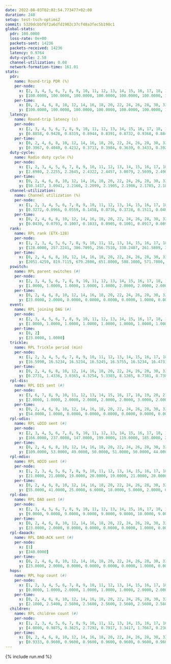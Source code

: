 ```yaml
---
date: 2022-08-03T02:02:54.773477+02:00
duration: 240
setup: test-tsch-optims2
commit: 5320dcbbf6f2a6dfd1902c37cf48a3fec5b198c1
global-stats:
  pdr: 100.0000
  loss-rate: 0e+00
  packets-sent: 14236
  packets-received: 14236
  latency: 0.9764
  duty-cycle: 2.58
  channel-utilization: 0.08
  network-formation-time: 161.01
stats:
  pdr:
    name: Round-trip PDR (%)
    per-node:
      x: [2, 3, 4, 5, 6, 7, 8, 9, 10, 11, 12, 13, 14, 15, 16, 17, 18, 19, 20, 21, 22, 23, 24, 25]
      y: [100.0000, 100.0000, 100.0000, 100.0000, 100.0000, 100.0000, 100.0000, 100.0000, 100.0000, 100.0000, 100.0000, 100.0000, 100.0000, 100.0000, 100.0000, 100.0000, 100.0000, 100.0000, 100.0000, 100.0000, 100.0000, 100.0000, 100.0000, 100.0000]
    per-time:
      x: [0, 2, 4, 6, 8, 10, 12, 14, 16, 18, 20, 22, 24, 26, 28, 30, 32, 34, 36, 38, 40, 42, 44, 46, 48, 50, 52, 54, 56, 58, 60, 62, 64, 66, 68, 70, 72, 74, 76, 78, 80, 82, 84, 86, 88, 90, 92, 94, 96, 98, 100, 102, 104, 106, 108, 110, 112, 114, 116, 118, 120, 122, 124, 126, 128, 130, 132, 134, 136, 138, 140, 142, 144, 146, 148, 150, 152, 154, 156, 158, 160, 162, 164, 166, 168, 170, 172, 174, 176, 178, 180, 182, 184, 186, 188, 190, 192, 194, 196, 198, 200, 202, 204, 206, 208, 210, 212, 214, 216, 218, 220, 222, 224, 226, 228, 230, 232, 234, 236]
      y: [100.0000, 100.0000, 100.0000, 100.0000, 100.0000, 100.0000, 100.0000, 100.0000, 100.0000, 100.0000, 100.0000, 100.0000, 100.0000, 100.0000, 100.0000, 100.0000, 100.0000, 100.0000, 100.0000, 100.0000, 100.0000, 100.0000, 100.0000, 100.0000, 100.0000, 100.0000, 100.0000, 100.0000, 100.0000, 100.0000, 100.0000, 100.0000, 100.0000, 100.0000, 100.0000, 100.0000, 100.0000, 100.0000, 100.0000, 100.0000, 100.0000, 100.0000, 100.0000, 100.0000, 100.0000, 100.0000, 100.0000, 100.0000, 100.0000, 100.0000, 100.0000, 100.0000, 100.0000, 100.0000, 100.0000, 100.0000, 100.0000, 100.0000, 100.0000, 100.0000, 100.0000, 100.0000, 100.0000, 100.0000, 100.0000, 100.0000, 100.0000, 100.0000, 100.0000, 100.0000, 100.0000, 100.0000, 100.0000, 100.0000, 100.0000, 100.0000, 100.0000, 100.0000, 100.0000, 100.0000, 100.0000, 100.0000, 100.0000, 100.0000, 100.0000, 100.0000, 100.0000, 100.0000, 100.0000, 100.0000, 100.0000, 100.0000, 100.0000, 100.0000, 100.0000, 100.0000, 100.0000, 100.0000, 100.0000, 100.0000, 100.0000, 100.0000, 100.0000, 100.0000, 100.0000, 100.0000, 100.0000, 100.0000, 100.0000, 100.0000, 100.0000, 100.0000, 100.0000, 100.0000, 100.0000, 100.0000, 100.0000, 100.0000, 100.0000]
  latency:
    name: Round-trip latency (s)
    per-node:
      x: [2, 3, 4, 5, 6, 7, 8, 9, 10, 11, 12, 13, 14, 15, 16, 17, 18, 19, 20, 21, 22, 23, 24, 25]
      y: [0.8858, 0.9428, 0.8319, 0.8944, 0.8391, 0.8732, 0.9368, 0.8840, 0.9474, 0.9063, 0.9348, 1.0078, 1.0043, 0.9296, 1.0057, 0.9696, 1.0390, 1.0034, 1.0889, 1.0868, 1.0227, 1.1602, 1.1691, 1.0802]
    per-time:
      x: [0, 2, 4, 6, 8, 10, 12, 14, 16, 18, 20, 22, 24, 26, 28, 30, 32, 34, 36, 38, 40, 42, 44, 46, 48, 50, 52, 54, 56, 58, 60, 62, 64, 66, 68, 70, 72, 74, 76, 78, 80, 82, 84, 86, 88, 90, 92, 94, 96, 98, 100, 102, 104, 106, 108, 110, 112, 114, 116, 118, 120, 122, 124, 126, 128, 130, 132, 134, 136, 138, 140, 142, 144, 146, 148, 150, 152, 154, 156, 158, 160, 162, 164, 166, 168, 170, 172, 174, 176, 178, 180, 182, 184, 186, 188, 190, 192, 194, 196, 198, 200, 202, 204, 206, 208, 210, 212, 214, 216, 218, 220, 222, 224, 226, 228, 230, 232, 234, 236]
      y: [0.3967, 0.4040, 0.4232, 0.3713, 0.3984, 0.3639, 0.3433, 0.3922, 0.3614, 0.3619, 0.3666, 0.3640, 0.3926, 0.3656, 0.3604, 0.3483, 0.3489, 0.3694, 0.3482, 0.3189, 0.3589, 0.3816, 0.3769, 0.3684, 0.4909, 0.4446, 0.3667, 0.3283, 0.3668, 0.4054, 0.7645, 0.7042, 0.4824, 0.4326, 0.3652, 0.5051, 1.1963, 1.1075, 0.8824, 0.6680, 0.4987, 0.6183, 1.1748, 1.3048, 1.2923, 1.1426, 0.8861, 0.7057, 1.1765, 1.3122, 1.3035, 1.2971, 1.2787, 1.2569, 1.2549, 1.2838, 1.2865, 1.2822, 1.2993, 1.2883, 1.2596, 1.2758, 1.2390, 1.2745, 1.2697, 1.2735, 1.2608, 1.2859, 1.2766, 1.2839, 1.2497, 1.2884, 1.2905, 1.2602, 1.2661, 1.2624, 1.3068, 1.2716, 1.2780, 1.2816, 1.2791, 1.2757, 1.2410, 1.2986, 1.2663, 1.2666, 1.2489, 1.2590, 1.2888, 1.2624, 1.2828, 1.2602, 1.2742, 1.2703, 1.2562, 1.2913, 1.2624, 1.2369, 1.2698, 1.2724, 1.2543, 1.2659, 1.2867, 1.2681, 1.2696, 1.2791, 1.2499, 1.2804, 1.2663, 1.2708, 1.2583, 1.2465, 1.2956, 1.2820, 1.2893, 1.2716, 1.2816, 1.2695, 1.2601]
  duty-cycle:
    name: Radio duty cycle (%)
    per-node:
      x: [1, 2, 3, 4, 5, 6, 7, 8, 9, 10, 11, 12, 13, 14, 15, 16, 17, 18, 19, 20, 21, 22, 23, 24, 25]
      y: [2.6980, 2.2255, 2.2645, 2.4322, 2.4457, 3.0079, 2.5699, 2.4904, 2.4022, 2.4040, 2.5858, 2.3933, 2.5114, 2.5571, 2.7149, 2.5049, 2.6717, 2.7394, 2.6390, 2.5649, 2.5632, 2.6841, 2.6822, 2.7573, 3.0309]
    per-time:
      x: [0, 2, 4, 6, 8, 10, 12, 14, 16, 18, 20, 22, 24, 26, 28, 30, 32, 34, 36, 38, 40, 42, 44, 46, 48, 50, 52, 54, 56, 58, 60, 62, 64, 66, 68, 70, 72, 74, 76, 78, 80, 82, 84, 86, 88, 90, 92, 94, 96, 98, 100, 102, 104, 106, 108, 110, 112, 114, 116, 118, 120, 122, 124, 126, 128, 130, 132, 134, 136, 138, 140, 142, 144, 146, 148, 150, 152, 154, 156, 158, 160, 162, 164, 166, 168, 170, 172, 174, 176, 178, 180, 182, 184, 186, 188, 190, 192, 194, 196, 198, 200, 202, 204, 206, 208, 210, 212, 214, 216, 218, 220, 222, 224, 226, 228, 230, 232, 234, 236, 238]
      y: [50.1417, 3.0941, 2.2160, 2.2099, 2.1905, 2.1986, 2.1785, 2.1806, 2.1980, 2.1902, 2.1795, 2.1813, 2.1808, 2.1945, 2.2069, 2.2229, 2.2113, 2.1943, 2.1953, 2.1994, 2.1746, 2.1835, 2.1954, 2.2029, 2.2055, 2.1706, 2.1773, 2.1542, 2.1672, 2.1839, 2.1717, 2.1766, 2.1826, 2.1812, 2.1863, 2.1746, 2.1665, 2.1861, 2.1662, 2.1782, 2.1721, 2.1952, 2.1827, 2.1817, 2.2037, 2.1750, 2.1786, 2.1808, 2.1836, 2.1842, 2.1895, 2.1812, 2.1851, 2.1162, 2.1810, 2.1698, 2.1726, 2.1881, 2.1792, 2.1687, 2.1861, 2.1799, 2.1910, 2.1550, 2.1589, 2.1589, 2.1890, 2.1724, 2.1812, 2.1890, 2.1824, 2.1843, 2.1734, 2.1656, 2.1682, 2.1783, 2.1727, 2.1910, 2.1875, 2.1795, 2.1756, 2.1831, 2.1289, 2.1654, 2.1876, 2.1805, 2.1736, 2.1727, 2.1643, 2.1695, 2.1681, 2.1217, 2.1772, 2.1184, 2.1189, 2.1807, 2.1810, 2.1799, 2.1659, 2.1640, 2.1890, 2.1677, 2.1693, 2.1790, 2.1841, 2.1766, 2.1752, 2.1738, 2.1673, 2.1784, 2.1937, 2.1969, 3.0199, 2.2900, 2.2139, 2.1924, 2.1762, 2.1361, 2.1606, 2.1818]
  channel-utilization:
    name: Channel utilization (%)
    per-node:
      x: [1, 2, 3, 4, 5, 6, 7, 8, 9, 10, 11, 12, 13, 14, 15, 16, 17, 18, 19, 20, 21, 22, 23, 24, 25]
      y: [0.3272, 0.0966, 0.0559, 0.1458, 0.0716, 0.3728, 0.1511, 0.0409, 0.0461, 0.0473, 0.0389, 0.0325, 0.0735, 0.0331, 0.1871, 0.0486, 0.0341, 0.0980, 0.0674, 0.0511, 0.0359, 0.0491, 0.0321, 0.0335, 0.0324]
    per-time:
      x: [0, 2, 4, 6, 8, 10, 12, 14, 16, 18, 20, 22, 24, 26, 28, 30, 32, 34, 36, 38, 40, 42, 44, 46, 48, 50, 52, 54, 56, 58, 60, 62, 64, 66, 68, 70, 72, 74, 76, 78, 80, 82, 84, 86, 88, 90, 92, 94, 96, 98, 100, 102, 104, 106, 108, 110, 112, 114, 116, 118, 120, 122, 124, 126, 128, 130, 132, 134, 136, 138, 140, 142, 144, 146, 148, 150, 152, 154, 156, 158, 160, 162, 164, 166, 168, 170, 172, 174, 176, 178, 180, 182, 184, 186, 188, 190, 192, 194, 196, 198, 200, 202, 204, 206, 208, 210, 212, 214, 216, 218, 220, 222, 224, 226, 228, 230, 232, 234, 236, 238]
      y: [0.0430, 0.0793, 0.1007, 0.1033, 0.0905, 0.1001, 0.0917, 0.0894, 0.0978, 0.0945, 0.0917, 0.0928, 0.0930, 0.0978, 0.0994, 0.1026, 0.0980, 0.0918, 0.0932, 0.0948, 0.0859, 0.0892, 0.0932, 0.0956, 0.0947, 0.0853, 0.0883, 0.0783, 0.0841, 0.0907, 0.0861, 0.0864, 0.0891, 0.0881, 0.0905, 0.0853, 0.0842, 0.0912, 0.0841, 0.0881, 0.0856, 0.0921, 0.0878, 0.0887, 0.0966, 0.0863, 0.0878, 0.0889, 0.0898, 0.0883, 0.0908, 0.0879, 0.0883, 0.0782, 0.0881, 0.0841, 0.0848, 0.0912, 0.0869, 0.0828, 0.0886, 0.0867, 0.0898, 0.0784, 0.0797, 0.0806, 0.0893, 0.0824, 0.0857, 0.0886, 0.0889, 0.0882, 0.0854, 0.0827, 0.0832, 0.0855, 0.0837, 0.0884, 0.0910, 0.0880, 0.0866, 0.0890, 0.0839, 0.0826, 0.0901, 0.0871, 0.0869, 0.0846, 0.0833, 0.0838, 0.0835, 0.0795, 0.0871, 0.0801, 0.0782, 0.0848, 0.0865, 0.0884, 0.0827, 0.0820, 0.0927, 0.0824, 0.0844, 0.0857, 0.0882, 0.0865, 0.0876, 0.0861, 0.0827, 0.0864, 0.0918, 0.0917, 0.0975, 0.0475, 0.0298, 0.0873, 0.0868, 0.0861, 0.0826, 0.0907]
  rank:
    name: RPL rank (ETX-128)
    per-node:
      x: [1, 2, 3, 4, 5, 6, 7, 8, 9, 10, 11, 12, 13, 14, 15, 16, 17, 18, 19, 20, 21, 22, 23, 24, 25]
      y: [128.0000, 257.2241, 386.7095, 256.7510, 330.2407, 261.5809, 396.3843, 411.1079, 436.9419, 503.0121, 487.3636, 420.4440, 461.7521, 553.9187, 402.2125, 552.2753, 534.0954, 581.5187, 548.6542, 679.2184, 675.5519, 595.0332, 731.8306, 1016.4797, 739.4393]
    per-time:
      x: [0, 2, 4, 6, 8, 10, 12, 14, 16, 18, 20, 22, 24, 26, 28, 30, 32, 34, 36, 38, 40, 42, 44, 46, 48, 50, 52, 54, 56, 58, 60, 62, 64, 66, 68, 70, 72, 74, 76, 78, 80, 82, 84, 86, 88, 90, 92, 94, 96, 98, 100, 102, 104, 106, 108, 110, 112, 114, 116, 118, 120, 122, 124, 126, 128, 130, 132, 134, 136, 138, 140, 142, 144, 146, 148, 150, 152, 154, 156, 158, 160, 162, 164, 166, 168, 170, 172, 174, 176, 178, 180, 182, 184, 186, 188, 190, 192, 194, 196, 198, 200, 202, 204, 206, 208, 210, 212, 214, 216, 218, 220, 222, 224, 226, 228, 230, 232, 234, 236, 238]
      y: [2051.4259, 819.7115, 679.2800, 651.8000, 588.1000, 571.7800, 562.5098, 548.6000, 540.3800, 544.8431, 538.6400, 539.7600, 541.5490, 535.5385, 522.9038, 512.5000, 507.9216, 498.5200, 502.8400, 499.1346, 492.6275, 493.7255, 489.0392, 478.4314, 477.1765, 475.4600, 477.0784, 472.4600, 471.2800, 474.9000, 472.0200, 469.0400, 467.5098, 467.3200, 478.2200, 477.0200, 476.9200, 479.3400, 481.3725, 478.4615, 473.9200, 469.4600, 468.4800, 468.5686, 457.4902, 458.6400, 460.8400, 461.7200, 461.0200, 461.6471, 454.3000, 463.5098, 456.5098, 458.0000, 451.8600, 452.3200, 457.1961, 468.1961, 465.4200, 476.1600, 475.0600, 470.9804, 469.0980, 461.5800, 464.8200, 465.8039, 462.8200, 463.8800, 463.3600, 465.1400, 461.7255, 456.8039, 458.5098, 450.7451, 453.5000, 453.9200, 453.4200, 447.8200, 452.1400, 456.7200, 458.3400, 466.6731, 471.1154, 471.6200, 466.0400, 464.9400, 464.9400, 463.5600, 460.2885, 452.8400, 460.0400, 467.2353, 465.7600, 458.1400, 453.8400, 460.0196, 453.4400, 457.2800, 453.5800, 457.2745, 454.5800, 457.0600, 456.4800, 458.8039, 472.2800, 479.9800, 474.1400, 470.8627, 459.4600, 466.6604, 459.0400, 462.0000, 629.0293, 678.5196, 640.5717, 538.1125, 468.7200, 471.2400, 457.0200, 459.2600]
  pswitch:
    name: RPL parent switches (#)
    per-node:
      x: [2, 3, 4, 5, 6, 7, 8, 9, 10, 11, 12, 13, 14, 15, 16, 17, 18, 19, 20, 21, 22, 23, 24, 25]
      y: [1.0000, 1.0000, 1.0000, 1.0000, 1.0000, 2.0000, 2.0000, 2.0000, 9.0000, 3.0000, 2.0000, 3.0000, 7.0000, 1.0000, 8.0000, 2.0000, 2.0000, 1.0000, 8.0000, 2.0000, 2.0000, 9.0000, 7.0000, 1.0000]
    per-time:
      x: [0, 2, 4, 6, 8, 10, 12, 14, 16, 18, 20, 22, 24, 26, 28, 30, 32, 34, 36, 38, 40, 42, 44, 46, 48, 50, 52, 54, 56, 58, 60, 62, 64, 66, 68, 70, 72, 74, 76, 78, 80, 82, 84, 86, 88, 90, 92, 94, 96, 98, 100, 102, 104, 106, 108, 110, 112, 114, 116, 118, 120, 122, 124, 126, 128, 130, 132, 134, 136, 138, 140, 142, 144, 146, 148, 150, 152, 154, 156, 158, 160, 162, 164, 166, 168, 170, 172, 174, 176, 178, 180, 182, 184, 186, 188, 190, 192, 194, 196, 198, 200, 202, 204, 206, 208, 210, 212, 214, 216, 218, 220, 222, 224, 226, 228, 230]
      y: [23.0000, 2.0000, 0.0000, 0.0000, 0.0000, 0.0000, 1.0000, 0.0000, 0.0000, 1.0000, 0.0000, 0.0000, 1.0000, 2.0000, 2.0000, 0.0000, 1.0000, 0.0000, 0.0000, 2.0000, 1.0000, 1.0000, 1.0000, 1.0000, 1.0000, 0.0000, 1.0000, 0.0000, 0.0000, 0.0000, 0.0000, 0.0000, 1.0000, 0.0000, 0.0000, 0.0000, 0.0000, 0.0000, 1.0000, 2.0000, 0.0000, 0.0000, 0.0000, 1.0000, 1.0000, 0.0000, 0.0000, 0.0000, 0.0000, 1.0000, 0.0000, 1.0000, 1.0000, 1.0000, 0.0000, 0.0000, 1.0000, 1.0000, 0.0000, 0.0000, 0.0000, 1.0000, 1.0000, 0.0000, 0.0000, 1.0000, 0.0000, 0.0000, 0.0000, 0.0000, 1.0000, 1.0000, 1.0000, 1.0000, 0.0000, 0.0000, 0.0000, 0.0000, 0.0000, 0.0000, 0.0000, 2.0000, 2.0000, 0.0000, 0.0000, 0.0000, 0.0000, 0.0000, 2.0000, 0.0000, 0.0000, 1.0000, 0.0000, 0.0000, 0.0000, 1.0000, 0.0000, 0.0000, 0.0000, 1.0000, 0.0000, 0.0000, 0.0000, 1.0000, 0.0000, 0.0000, 0.0000, 1.0000, 0.0000, 3.0000, 0.0000, 0.0000, 1.0000, 0.0000, 0.0000, 3.0000]
  event:
    name: RPL joining DAG (#)
    per-node:
      x: [2, 3, 4, 5, 6, 7, 8, 9, 10, 11, 12, 13, 14, 15, 16, 17, 18, 19, 20, 21, 22, 23, 24, 25]
      y: [1.0000, 1.0000, 1.0000, 1.0000, 1.0000, 1.0000, 1.0000, 1.0000, 1.0000, 1.0000, 1.0000, 1.0000, 1.0000, 1.0000, 1.0000, 1.0000, 1.0000, 1.0000, 1.0000, 1.0000, 1.0000, 1.0000, 1.0000, 1.0000]
    per-time:
      x: [0, 2]
      y: [23.0000, 1.0000]
  trickle:
    name: RPL Trickle period (min)
    per-node:
      x: [1, 2, 3, 4, 5, 6, 7, 8, 9, 10, 11, 12, 13, 14, 15, 16, 17, 18, 19, 20, 21, 22, 23, 24, 25]
      y: [16.5990, 16.5234, 16.5234, 16.5245, 16.5755, 16.5234, 16.4731, 16.5947, 16.5947, 16.6020, 16.5803, 16.5947, 16.5984, 16.5949, 16.5729, 16.6162, 16.5766, 16.5052, 16.5717, 17.2989, 16.5064, 16.5766, 16.5326, 16.3873, 16.5691]
    per-time:
      x: [0, 2, 4, 6, 8, 10, 12, 14, 16, 18, 20, 22, 24, 26, 28, 30, 32, 34, 36, 38, 40, 42, 44, 46, 48, 50, 52, 54, 56, 58, 60, 62, 64, 66, 68, 70, 72, 74, 76, 78, 80, 82, 84, 86, 88, 90, 92, 94, 96, 98, 100, 102, 104, 106, 108, 110, 112, 114, 116, 118, 120, 122, 124, 126, 128, 130, 132, 134, 136, 138, 140, 142, 144, 146, 148, 150, 152, 154, 156, 158, 160, 162, 164, 166, 168, 170, 172, 174, 176, 178, 180, 182, 184, 186, 188, 190, 192, 194, 196, 198, 200, 202, 204, 206, 208, 210, 212, 214, 216, 218, 220, 222, 224, 226, 228, 230, 232, 234, 236, 238]
      y: [0.2731, 1.4336, 3.0365, 4.3254, 5.3303, 8.1265, 8.7381, 8.7381, 8.9129, 16.1056, 17.4763, 17.4763, 17.4763, 17.4763, 17.4763, 17.4763, 17.4763, 17.4763, 17.4763, 17.4763, 17.4763, 17.4763, 17.4763, 17.4763, 17.4763, 17.4763, 17.4763, 17.4763, 17.4763, 17.4763, 17.4763, 17.4763, 17.4763, 17.4763, 17.4763, 17.4763, 17.4763, 17.4763, 17.4763, 17.4763, 17.4763, 17.4763, 17.4763, 17.4763, 17.4763, 17.4763, 17.4763, 17.4763, 17.4763, 17.4763, 17.4763, 17.4763, 17.4763, 17.4763, 17.4763, 17.4763, 17.4763, 17.4763, 17.4763, 17.4763, 17.4763, 17.4763, 17.4763, 17.4763, 17.4763, 17.4763, 17.4763, 17.4763, 17.4763, 17.4763, 17.4763, 17.4763, 17.4763, 17.4763, 17.4763, 17.4763, 17.4763, 17.4763, 17.4763, 17.4763, 17.4763, 17.4763, 17.4763, 17.4763, 17.4763, 17.4763, 17.4763, 17.4763, 17.4763, 17.4763, 17.4763, 17.4763, 17.4763, 17.4763, 17.4763, 17.4763, 17.4763, 17.4763, 17.4763, 17.4763, 17.4763, 17.4763, 17.4763, 17.4763, 17.4763, 17.4763, 17.4763, 17.4763, 17.4763, 17.4763, 17.4763, 17.4763, 17.4763, 17.4763, 17.4763, 17.4763, 17.4763, 17.4763, 17.4763, 17.4763]
  rpl-dis:
    name: RPL DIS sent (#)
    per-node:
      x: [3, 6, 7, 8, 9, 10, 11, 12, 13, 14, 15, 16, 17, 18, 19, 20, 21, 22, 23, 24, 25]
      y: [2.0000, 1.0000, 2.0000, 2.0000, 2.0000, 2.0000, 3.0000, 2.0000, 1.0000, 3.0000, 2.0000, 2.0000, 3.0000, 3.0000, 4.0000, 4.0000, 3.0000, 3.0000, 4.0000, 4.0000, 5.0000]
    per-time:
      x: [0, 2, 4, 6, 8, 10, 12, 14, 16, 18, 20, 22, 24, 26, 28, 30, 32, 34, 36, 38, 40, 42, 44, 46, 48, 50, 52, 54, 56, 58, 60, 62, 64, 66, 68, 70, 72, 74, 76, 78, 80, 82, 84, 86, 88, 90, 92, 94, 96, 98, 100, 102, 104, 106, 108, 110, 112, 114, 116, 118, 120, 122, 124, 126, 128, 130, 132, 134, 136, 138, 140, 142, 144, 146, 148, 150, 152, 154, 156, 158, 160, 162, 164, 166, 168, 170, 172, 174, 176, 178, 180, 182, 184, 186, 188, 190, 192, 194, 196, 198, 200, 202, 204, 206, 208, 210, 212, 214, 216, 218, 220, 222, 224, 226, 228]
      y: [54.0000, 1.0000, 0.0000, 0.0000, 0.0000, 0.0000, 0.0000, 0.0000, 0.0000, 0.0000, 0.0000, 0.0000, 0.0000, 0.0000, 0.0000, 0.0000, 0.0000, 0.0000, 0.0000, 0.0000, 0.0000, 0.0000, 0.0000, 0.0000, 0.0000, 0.0000, 0.0000, 0.0000, 0.0000, 0.0000, 0.0000, 0.0000, 0.0000, 0.0000, 0.0000, 0.0000, 0.0000, 0.0000, 0.0000, 0.0000, 0.0000, 0.0000, 0.0000, 0.0000, 0.0000, 0.0000, 0.0000, 0.0000, 0.0000, 0.0000, 0.0000, 0.0000, 0.0000, 0.0000, 0.0000, 0.0000, 0.0000, 0.0000, 0.0000, 0.0000, 0.0000, 0.0000, 0.0000, 0.0000, 0.0000, 0.0000, 0.0000, 0.0000, 0.0000, 0.0000, 0.0000, 0.0000, 0.0000, 0.0000, 0.0000, 0.0000, 0.0000, 0.0000, 0.0000, 0.0000, 0.0000, 0.0000, 0.0000, 0.0000, 0.0000, 0.0000, 0.0000, 0.0000, 0.0000, 0.0000, 0.0000, 0.0000, 0.0000, 0.0000, 0.0000, 0.0000, 0.0000, 0.0000, 0.0000, 0.0000, 0.0000, 0.0000, 0.0000, 0.0000, 0.0000, 0.0000, 0.0000, 0.0000, 0.0000, 0.0000, 0.0000, 0.0000, 0.0000, 1.0000, 1.0000]
  rpl-udio:
    name: RPL uDIO sent (#)
    per-node:
      x: [2, 3, 4, 5, 6, 7, 8, 9, 10, 11, 12, 13, 14, 15, 16, 17, 18, 19, 20, 21, 22, 23, 24, 25]
      y: [166.0000, 237.0000, 147.0000, 199.0000, 119.0000, 185.0000, 237.0000, 208.0000, 216.0000, 223.0000, 243.0000, 196.0000, 225.0000, 129.0000, 220.0000, 249.0000, 185.0000, 196.0000, 249.0000, 240.0000, 243.0000, 209.0000, 217.0000, 184.0000]
    per-time:
      x: [0, 2, 4, 6, 8, 10, 12, 14, 16, 18, 20, 22, 24, 26, 28, 30, 32, 34, 36, 38, 40, 42, 44, 46, 48, 50, 52, 54, 56, 58, 60, 62, 64, 66, 68, 70, 72, 74, 76, 78, 80, 82, 84, 86, 88, 90, 92, 94, 96, 98, 100, 102, 104, 106, 108, 110, 112, 114, 116, 118, 120, 122, 124, 126, 128, 130, 132, 134, 136, 138, 140, 142, 144, 146, 148, 150, 152, 154, 156, 158, 160, 162, 164, 166, 168, 170, 172, 174, 176, 178, 180, 182, 184, 186, 188, 190, 192, 194, 196, 198, 200, 202, 204, 206, 208, 210, 212, 214, 216, 218, 220, 222, 224, 226, 228, 230, 232, 234, 236, 238]
      y: [109.0000, 53.0000, 49.0000, 50.0000, 51.0000, 50.0000, 44.0000, 50.0000, 49.0000, 47.0000, 46.0000, 42.0000, 37.0000, 33.0000, 36.0000, 46.0000, 49.0000, 40.0000, 43.0000, 37.0000, 25.0000, 36.0000, 42.0000, 48.0000, 44.0000, 44.0000, 41.0000, 30.0000, 34.0000, 30.0000, 49.0000, 47.0000, 48.0000, 39.0000, 42.0000, 38.0000, 35.0000, 42.0000, 53.0000, 46.0000, 42.0000, 31.0000, 39.0000, 42.0000, 43.0000, 47.0000, 46.0000, 42.0000, 34.0000, 32.0000, 34.0000, 47.0000, 47.0000, 45.0000, 51.0000, 40.0000, 32.0000, 24.0000, 37.0000, 43.0000, 49.0000, 46.0000, 43.0000, 36.0000, 32.0000, 30.0000, 41.0000, 45.0000, 49.0000, 48.0000, 41.0000, 39.0000, 27.0000, 29.0000, 33.0000, 49.0000, 47.0000, 46.0000, 42.0000, 29.0000, 30.0000, 33.0000, 44.0000, 53.0000, 44.0000, 40.0000, 33.0000, 35.0000, 35.0000, 35.0000, 49.0000, 48.0000, 45.0000, 35.0000, 28.0000, 30.0000, 30.0000, 44.0000, 51.0000, 45.0000, 38.0000, 29.0000, 28.0000, 37.0000, 38.0000, 50.0000, 47.0000, 47.0000, 31.0000, 31.0000, 33.0000, 37.0000, 59.0000, 45.0000, 46.0000, 41.0000, 31.0000, 30.0000, 25.0000, 39.0000]
  rpl-mdio:
    name: RPL mDIO sent (#)
    per-node:
      x: [1, 2, 3, 4, 5, 6, 7, 8, 9, 10, 11, 12, 13, 14, 15, 16, 17, 18, 19, 20, 21, 22, 23, 24, 25]
      y: [21.0000, 21.0000, 19.0000, 20.0000, 19.0000, 21.0000, 20.0000, 18.0000, 19.0000, 19.0000, 19.0000, 18.0000, 20.0000, 18.0000, 19.0000, 18.0000, 18.0000, 22.0000, 18.0000, 20.0000, 20.0000, 18.0000, 20.0000, 21.0000, 18.0000]
    per-time:
      x: [0, 2, 4, 6, 8, 10, 12, 14, 16, 18, 20, 22, 24, 26, 28, 30, 32, 34, 36, 38, 40, 42, 44, 46, 48, 50, 52, 54, 56, 58, 60, 62, 64, 66, 68, 70, 72, 74, 76, 78, 80, 82, 84, 86, 88, 90, 92, 94, 96, 98, 100, 102, 104, 106, 108, 110, 112, 114, 116, 118, 120, 122, 124, 126, 128, 130, 132, 134, 136, 138, 140, 142, 144, 146, 148, 150, 152, 154, 156, 158, 160, 162, 164, 166, 168, 170, 172, 174, 176, 178, 180, 182, 184, 186, 188, 190, 192, 194, 196, 198, 200, 202, 204, 206, 208, 210, 212, 214, 216, 218, 220, 222, 224, 226, 228, 230, 232, 234, 236, 238]
      y: [55.0000, 41.0000, 25.0000, 6.0000, 18.0000, 5.0000, 2.0000, 6.0000, 12.0000, 5.0000, 0.0000, 0.0000, 0.0000, 1.0000, 7.0000, 6.0000, 8.0000, 3.0000, 0.0000, 0.0000, 0.0000, 0.0000, 5.0000, 6.0000, 7.0000, 3.0000, 4.0000, 0.0000, 0.0000, 0.0000, 0.0000, 3.0000, 2.0000, 5.0000, 9.0000, 5.0000, 1.0000, 0.0000, 0.0000, 1.0000, 4.0000, 6.0000, 6.0000, 4.0000, 4.0000, 0.0000, 0.0000, 0.0000, 2.0000, 3.0000, 8.0000, 7.0000, 3.0000, 2.0000, 0.0000, 0.0000, 0.0000, 5.0000, 4.0000, 7.0000, 5.0000, 3.0000, 1.0000, 0.0000, 0.0000, 1.0000, 4.0000, 8.0000, 5.0000, 6.0000, 1.0000, 0.0000, 0.0000, 0.0000, 1.0000, 5.0000, 5.0000, 9.0000, 3.0000, 2.0000, 0.0000, 0.0000, 0.0000, 4.0000, 5.0000, 6.0000, 4.0000, 5.0000, 1.0000, 0.0000, 0.0000, 0.0000, 1.0000, 5.0000, 6.0000, 9.0000, 4.0000, 0.0000, 0.0000, 0.0000, 0.0000, 2.0000, 7.0000, 5.0000, 10.0000, 1.0000, 0.0000, 0.0000, 0.0000, 1.0000, 3.0000, 5.0000, 6.0000, 10.0000, 0.0000, 0.0000, 0.0000, 0.0000, 2.0000, 7.0000]
  rpl-dao:
    name: RPL DAO sent (#)
    per-node:
      x: [2, 3, 4, 5, 6, 7, 8, 9, 10, 11, 12, 13, 14, 15, 16, 17, 18, 19, 20, 21, 22, 23, 24, 25]
      y: [9.0000, 9.0000, 9.0000, 9.0000, 9.0000, 9.0000, 10.0000, 9.0000, 12.0000, 10.0000, 9.0000, 10.0000, 13.0000, 9.0000, 13.0000, 9.0000, 10.0000, 9.0000, 12.0000, 9.0000, 9.0000, 12.0000, 12.0000, 9.0000]
    per-time:
      x: [0, 2, 4, 6, 8, 10, 12, 14, 16, 18, 20, 22, 24, 26, 28, 30, 32, 34, 36, 38, 40, 42, 44, 46, 48, 50, 52, 54, 56, 58, 60, 62, 64, 66, 68, 70, 72, 74, 76, 78, 80, 82, 84, 86, 88, 90, 92, 94, 96, 98, 100, 102, 104, 106, 108, 110, 112, 114, 116, 118, 120, 122, 124, 126, 128, 130, 132, 134, 136, 138, 140, 142, 144, 146, 148, 150, 152, 154, 156, 158, 160, 162, 164, 166, 168, 170, 172, 174, 176, 178, 180, 182, 184, 186, 188, 190, 192, 194, 196, 198, 200, 202, 204, 206, 208, 210, 212, 214, 216, 218, 220, 222, 224, 226, 228, 230, 232, 234, 236]
      y: [23.0000, 2.0000, 0.0000, 0.0000, 0.0000, 0.0000, 1.0000, 0.0000, 0.0000, 1.0000, 0.0000, 0.0000, 1.0000, 2.0000, 15.0000, 5.0000, 1.0000, 0.0000, 0.0000, 3.0000, 1.0000, 1.0000, 1.0000, 2.0000, 1.0000, 0.0000, 1.0000, 2.0000, 7.0000, 5.0000, 0.0000, 0.0000, 1.0000, 2.0000, 2.0000, 0.0000, 1.0000, 2.0000, 1.0000, 3.0000, 1.0000, 2.0000, 3.0000, 9.0000, 2.0000, 0.0000, 0.0000, 2.0000, 2.0000, 1.0000, 0.0000, 1.0000, 3.0000, 1.0000, 2.0000, 2.0000, 1.0000, 10.0000, 1.0000, 0.0000, 0.0000, 2.0000, 2.0000, 2.0000, 0.0000, 0.0000, 3.0000, 0.0000, 2.0000, 1.0000, 2.0000, 10.0000, 3.0000, 1.0000, 0.0000, 1.0000, 1.0000, 2.0000, 0.0000, 0.0000, 1.0000, 2.0000, 3.0000, 1.0000, 2.0000, 7.0000, 3.0000, 2.0000, 2.0000, 0.0000, 1.0000, 3.0000, 0.0000, 0.0000, 1.0000, 2.0000, 1.0000, 1.0000, 2.0000, 6.0000, 5.0000, 1.0000, 1.0000, 2.0000, 1.0000, 2.0000, 0.0000, 1.0000, 1.0000, 4.0000, 1.0000, 1.0000, 2.0000, 3.0000, 6.0000, 5.0000, 1.0000, 0.0000, 1.0000]
  rpl-daoack:
    name: RPL DAO-ACK sent (#)
    per-node:
      x: [1]
      y: [240.0000]
    per-time:
      x: [0, 2, 4, 6, 8, 10, 12, 14, 16, 18, 20, 22, 24, 26, 28, 30, 32, 34, 36, 38, 40, 42, 44, 46, 48, 50, 52, 54, 56, 58, 60, 62, 64, 66, 68, 70, 72, 74, 76, 78, 80, 82, 84, 86, 88, 90, 92, 94, 96, 98, 100, 102, 104, 106, 108, 110, 112, 114, 116, 118, 120, 122, 124, 126, 128, 130, 132, 134, 136, 138, 140, 142, 144, 146, 148, 150, 152, 154, 156, 158, 160, 162, 164, 166, 168, 170, 172, 174, 176, 178, 180, 182, 184, 186, 188, 190, 192, 194, 196, 198, 200, 202, 204, 206, 208, 210, 212, 214, 216, 218, 220, 222, 224, 226, 228, 230, 232, 234, 236]
      y: [23.0000, 2.0000, 0.0000, 0.0000, 0.0000, 0.0000, 1.0000, 0.0000, 0.0000, 1.0000, 0.0000, 0.0000, 1.0000, 2.0000, 15.0000, 5.0000, 1.0000, 0.0000, 0.0000, 3.0000, 1.0000, 1.0000, 1.0000, 2.0000, 1.0000, 0.0000, 1.0000, 2.0000, 7.0000, 5.0000, 0.0000, 0.0000, 1.0000, 2.0000, 2.0000, 0.0000, 1.0000, 2.0000, 1.0000, 3.0000, 1.0000, 2.0000, 3.0000, 9.0000, 2.0000, 0.0000, 0.0000, 2.0000, 2.0000, 1.0000, 0.0000, 1.0000, 3.0000, 1.0000, 2.0000, 2.0000, 1.0000, 10.0000, 1.0000, 0.0000, 0.0000, 2.0000, 2.0000, 2.0000, 0.0000, 0.0000, 3.0000, 0.0000, 2.0000, 1.0000, 2.0000, 10.0000, 3.0000, 1.0000, 0.0000, 1.0000, 1.0000, 2.0000, 0.0000, 0.0000, 1.0000, 2.0000, 3.0000, 1.0000, 2.0000, 7.0000, 3.0000, 2.0000, 2.0000, 0.0000, 1.0000, 3.0000, 0.0000, 0.0000, 1.0000, 2.0000, 1.0000, 1.0000, 2.0000, 6.0000, 5.0000, 1.0000, 1.0000, 2.0000, 1.0000, 2.0000, 0.0000, 1.0000, 1.0000, 4.0000, 1.0000, 1.0000, 2.0000, 3.0000, 6.0000, 5.0000, 1.0000, 0.0000, 1.0000]
  hops:
    name: RPL hop count (#)
    per-node:
      x: [1, 2, 3, 4, 5, 6, 7, 8, 9, 10, 11, 12, 13, 14, 15, 16, 17, 18, 19, 20, 21, 22, 23, 24, 25]
      y: [0.0000, 1.0000, 2.0000, 1.0000, 1.0000, 1.0000, 2.0000, 2.0000, 2.1088, 2.3222, 2.4770, 2.1632, 2.1004, 3.0795, 2.0000, 3.0000, 3.0000, 3.0000, 3.0000, 4.0000, 3.1883, 3.1046, 4.0711, 4.1765, 4.0000]
    per-time:
      x: [0, 2, 4, 6, 8, 10, 12, 14, 16, 18, 20, 22, 24, 26, 28, 30, 32, 34, 36, 38, 40, 42, 44, 46, 48, 50, 52, 54, 56, 58, 60, 62, 64, 66, 68, 70, 72, 74, 76, 78, 80, 82, 84, 86, 88, 90, 92, 94, 96, 98, 100, 102, 104, 106, 108, 110, 112, 114, 116, 118, 120, 122, 124, 126, 128, 130, 132, 134, 136, 138, 140, 142, 144, 146, 148, 150, 152, 154, 156, 158, 160, 162, 164, 166, 168, 170, 172, 174, 176, 178, 180, 182, 184, 186, 188, 190, 192, 194, 196, 198, 200, 202, 204, 206, 208, 210, 212, 214, 216, 218, 220, 222, 224, 226, 228, 230, 232, 234, 236, 238]
      y: [2.1000, 2.5400, 2.5600, 2.5600, 2.5600, 2.5600, 2.5600, 2.5600, 2.5600, 2.5600, 2.5600, 2.5600, 2.5600, 2.5200, 2.6800, 2.7200, 2.7200, 2.7200, 2.7200, 2.7000, 2.6400, 2.6400, 2.5800, 2.5400, 2.5200, 2.4800, 2.4400, 2.4000, 2.4000, 2.4000, 2.4000, 2.4000, 2.4000, 2.4000, 2.4000, 2.4000, 2.4000, 2.4000, 2.4000, 2.4200, 2.4400, 2.4400, 2.4400, 2.4400, 2.4400, 2.4400, 2.4400, 2.4400, 2.4400, 2.4400, 2.4400, 2.4400, 2.4000, 2.3600, 2.3600, 2.3600, 2.3600, 2.3600, 2.3600, 2.3600, 2.3600, 2.3600, 2.4000, 2.4000, 2.4000, 2.4000, 2.4000, 2.4000, 2.4000, 2.4000, 2.3800, 2.3600, 2.3600, 2.3600, 2.3600, 2.3600, 2.3600, 2.3600, 2.3600, 2.3600, 2.3600, 2.3600, 2.3600, 2.3600, 2.3600, 2.3600, 2.3600, 2.3600, 2.3600, 2.3600, 2.3600, 2.3600, 2.3600, 2.3600, 2.3600, 2.3600, 2.3600, 2.3600, 2.3600, 2.3600, 2.3600, 2.3600, 2.3600, 2.3600, 2.3600, 2.3600, 2.3600, 2.3600, 2.3600, 2.3800, 2.4400, 2.4400, 2.4400, 2.4400, 2.4400, 2.4200, 2.4000, 2.4000, 2.4000, 2.4000]
  children:
    name: RPL children count (#)
    per-node:
      x: [1, 2, 3, 4, 5, 6, 7, 8, 9, 10, 11, 12, 13, 14, 15, 16, 17, 18, 19, 20, 21, 22, 23, 24, 25]
      y: [4.0000, 0.9875, 0.3625, 2.7292, 0.7917, 3.3417, 1.7667, 0.2301, 0.4310, 0.4603, 0.1757, 0.0000, 1.1381, 0.0000, 3.3598, 0.3891, 0.0000, 2.0879, 0.9791, 0.1925, 0.0544, 0.4812, 0.0000, 0.0000, 0.0000]
    per-time:
      x: [0, 2, 4, 6, 8, 10, 12, 14, 16, 18, 20, 22, 24, 26, 28, 30, 32, 34, 36, 38, 40, 42, 44, 46, 48, 50, 52, 54, 56, 58, 60, 62, 64, 66, 68, 70, 72, 74, 76, 78, 80, 82, 84, 86, 88, 90, 92, 94, 96, 98, 100, 102, 104, 106, 108, 110, 112, 114, 116, 118, 120, 122, 124, 126, 128, 130, 132, 134, 136, 138, 140, 142, 144, 146, 148, 150, 152, 154, 156, 158, 160, 162, 164, 166, 168, 170, 172, 174, 176, 178, 180, 182, 184, 186, 188, 190, 192, 194, 196, 198, 200, 202, 204, 206, 208, 210, 212, 214, 216, 218, 220, 222, 224, 226, 228, 230, 232, 234, 236, 238]
      y: [0.9333, 0.9600, 0.9600, 0.9600, 0.9600, 0.9600, 0.9600, 0.9600, 0.9600, 0.9600, 0.9600, 0.9600, 0.9600, 0.9600, 0.9600, 0.9600, 0.9600, 0.9600, 0.9600, 0.9600, 0.9600, 0.9600, 0.9600, 0.9600, 0.9600, 0.9600, 0.9600, 0.9600, 0.9600, 0.9600, 0.9600, 0.9600, 0.9600, 0.9600, 0.9600, 0.9600, 0.9600, 0.9600, 0.9600, 0.9600, 0.9600, 0.9600, 0.9600, 0.9600, 0.9600, 0.9600, 0.9600, 0.9600, 0.9600, 0.9600, 0.9600, 0.9600, 0.9600, 0.9600, 0.9600, 0.9600, 0.9600, 0.9600, 0.9600, 0.9600, 0.9600, 0.9600, 0.9600, 0.9600, 0.9600, 0.9600, 0.9600, 0.9600, 0.9600, 0.9600, 0.9600, 0.9600, 0.9600, 0.9600, 0.9600, 0.9600, 0.9600, 0.9600, 0.9600, 0.9600, 0.9600, 0.9600, 0.9600, 0.9600, 0.9600, 0.9600, 0.9600, 0.9600, 0.9600, 0.9600, 0.9600, 0.9600, 0.9600, 0.9600, 0.9600, 0.9600, 0.9600, 0.9600, 0.9600, 0.9600, 0.9600, 0.9600, 0.9600, 0.9600, 0.9600, 0.9600, 0.9600, 0.9600, 0.9600, 0.9600, 0.9600, 0.9600, 0.9600, 0.9600, 0.9600, 0.9600, 0.9600, 0.9600, 0.9600, 0.9600]
---
```


{% include run.md %}
